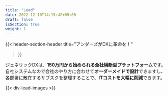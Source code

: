 ```yaml
---
title: "Lead"
date: 2022-12-10T14:15:42+09:00
draft: false
isSection: true
weight: 1
---
```


{{< header-section-header 
    title="アンダーズが<span class='text-[#01A2EB]'>DXに革命</span>を！"
>}}
<p class="leading-[3]">
ジェネリックDXは、<strong class='text-[#01A2EB] text-xl lg:text-3xl'>150万円から始められる全社横断型プラットフォーム</strong>です。<br>
自社システムなので会社のやり方に合わせて<strong class='text-[#01A2EB] text-xl lg:text-3xl'>オーダーメイドで設計</strong>できますし、<br>
各部署に散在するサブスクを整理することで、<strong class='text-[#01A2EB] text-xl lg:text-3xl'>ITコストを大幅に削減</strong>できます。
</p>


{{< div-lead-images >}}
